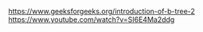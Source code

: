 https://www.geeksforgeeks.org/introduction-of-b-tree-2 \
https://www.youtube.com/watch?v=SI6E4Ma2ddg
